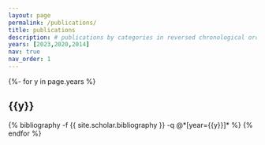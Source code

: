 ```yaml
---
layout: page
permalink: /publications/
title: publications
description: # publications by categories in reversed chronological order. generated by jekyll-scholar.
years: [2023,2020,2014]
nav: true
nav_order: 1
---
```

<!-- _pages/publications.md -->
<div class="publications">

{%- for y in page.years %}
  <h2 class="year">{{y}}</h2>
  {% bibliography -f {{ site.scholar.bibliography }} -q @*[year={{y}}]* %}
{% endfor %}

</div>

